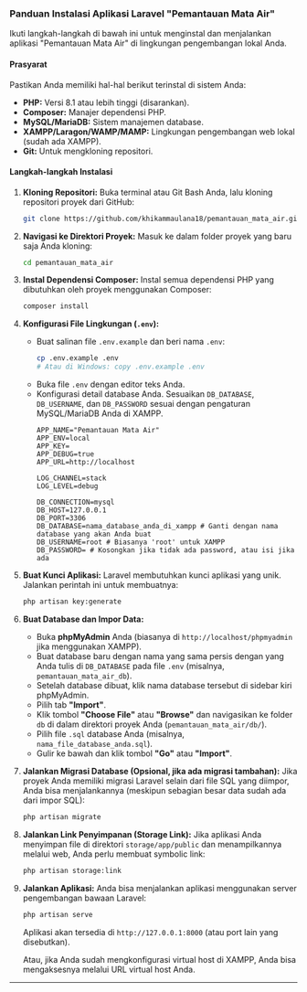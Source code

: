 ### Panduan Instalasi Aplikasi Laravel "Pemantauan Mata Air"

Ikuti langkah-langkah di bawah ini untuk menginstal dan menjalankan aplikasi "Pemantauan Mata Air" di lingkungan pengembangan lokal Anda.

#### Prasyarat

Pastikan Anda memiliki hal-hal berikut terinstal di sistem Anda:

  * **PHP:** Versi 8.1 atau lebih tinggi (disarankan).
  * **Composer:** Manajer dependensi PHP.
  * **MySQL/MariaDB:** Sistem manajemen database.
  * **XAMPP/Laragon/WAMP/MAMP:** Lingkungan pengembangan web lokal (sudah ada XAMPP).
  * **Git:** Untuk mengkloning repositori.

#### Langkah-langkah Instalasi

1.  **Kloning Repositori:**
    Buka terminal atau Git Bash Anda, lalu kloning repositori proyek dari GitHub:

    ```bash
    git clone https://github.com/khikammaulana18/pemantauan_mata_air.git
    ```

2.  **Navigasi ke Direktori Proyek:**
    Masuk ke dalam folder proyek yang baru saja Anda kloning:

    ```bash
    cd pemantauan_mata_air
    ```

3.  **Instal Dependensi Composer:**
    Instal semua dependensi PHP yang dibutuhkan oleh proyek menggunakan Composer:

    ```bash
    composer install
    ```

4.  **Konfigurasi File Lingkungan (`.env`):**

      * Buat salinan file `.env.example` dan beri nama `.env`:
        ```bash
        cp .env.example .env
        # Atau di Windows: copy .env.example .env
        ```
      * Buka file `.env` dengan editor teks Anda.
      * Konfigurasi detail database Anda. Sesuaikan `DB_DATABASE`, `DB_USERNAME`, dan `DB_PASSWORD` sesuai dengan pengaturan MySQL/MariaDB Anda di XAMPP.
        ```dotenv
        APP_NAME="Pemantauan Mata Air"
        APP_ENV=local
        APP_KEY=
        APP_DEBUG=true
        APP_URL=http://localhost

        LOG_CHANNEL=stack
        LOG_LEVEL=debug

        DB_CONNECTION=mysql
        DB_HOST=127.0.0.1
        DB_PORT=3306
        DB_DATABASE=nama_database_anda_di_xampp # Ganti dengan nama database yang akan Anda buat
        DB_USERNAME=root # Biasanya 'root' untuk XAMPP
        DB_PASSWORD= # Kosongkan jika tidak ada password, atau isi jika ada
        ```

5.  **Buat Kunci Aplikasi:**
    Laravel membutuhkan kunci aplikasi yang unik. Jalankan perintah ini untuk membuatnya:

    ```bash
    php artisan key:generate
    ```

6.  **Buat Database dan Impor Data:**

      * Buka **phpMyAdmin** Anda (biasanya di `http://localhost/phpmyadmin` jika menggunakan XAMPP).
      * Buat database baru dengan nama yang sama persis dengan yang Anda tulis di `DB_DATABASE` pada file `.env` (misalnya, `pemantauan_mata_air_db`).
      * Setelah database dibuat, klik nama database tersebut di sidebar kiri phpMyAdmin.
      * Pilih tab **"Import"**.
      * Klik tombol **"Choose File"** atau **"Browse"** dan navigasikan ke folder `db` di dalam direktori proyek Anda (`pemantauan_mata_air/db/`).
      * Pilih file `.sql` database Anda (misalnya, `nama_file_database_anda.sql`).
      * Gulir ke bawah dan klik tombol **"Go"** atau **"Import"**.

7.  **Jalankan Migrasi Database (Opsional, jika ada migrasi tambahan):**
    Jika proyek Anda memiliki migrasi Laravel selain dari file SQL yang diimpor, Anda bisa menjalankannya (meskipun sebagian besar data sudah ada dari impor SQL):

    ```bash
    php artisan migrate
    ```

8.  **Jalankan Link Penyimpanan (Storage Link):**
    Jika aplikasi Anda menyimpan file di direktori `storage/app/public` dan menampilkannya melalui web, Anda perlu membuat symbolic link:

    ```bash
    php artisan storage:link
    ```

9.  **Jalankan Aplikasi:**
    Anda bisa menjalankan aplikasi menggunakan server pengembangan bawaan Laravel:

    ```bash
    php artisan serve
    ```

    Aplikasi akan tersedia di `http://127.0.0.1:8000` (atau port lain yang disebutkan).

    Atau, jika Anda sudah mengkonfigurasi virtual host di XAMPP, Anda bisa mengaksesnya melalui URL virtual host Anda.

-----

